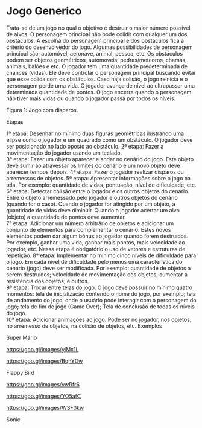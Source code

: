 # Jogo Generico

Trata-se de um jogo no qual o objetivo é destruir o maior número possível de alvos. O personagem principal não pode colidir com qualquer um dos obstáculos. A escolha do personagem principal e dos obstáculos fica a critério do desenvolvedor do jogo. Algumas possibilidades de personagem principal são: automóvel, aeronave, animal, pessoa, etc. Os obstáculos podem ser objetos geométricos, automóveis, pedras/meteoros, chamas, animais, balões e etc.
	O jogador tem uma quantidade predeterminada de chances (vidas). Ele deve controlar o personagem principal buscando evitar que esse colida com os obstáculos. Caso haja colisão, o jogo reinicia e o personagem perde uma vida. O jogador avança de nível ao ultrapassar uma determinada quantidade de pontos. O jogo encerra quando o personagem não tiver mais vidas ou quando o jogador passa por todos os níveis.



Figura 1: Jogo com disparos.

Etapas

1ª etapa: Desenhar no mínimo duas figuras geométricas ilustrando uma elipse como o jogador e um quadrado como um obstáculo. O jogador deve ser posicionado no lado oposto ao obstáculo. 
2ª etapa: Fazer a movimentação do jogador usando um teclado.  
3ª etapa: Fazer um objeto aparecer e andar no cenário do jogo. Este objeto deve sumir ao atravessar os limites do cenário e um novo objeto deve aparecer tempos depois. 
4ª etapa: Fazer o jogador realizar disparos ou arremessos de objetos.
5ª etapa: Apresentar informações sobre o jogo na tela. Por exemplo: quantidade de vidas, pontuação, nível de dificuldade, etc.  
6ª etapa: Detectar colisão entre o jogador e os outros objetos do cenário. Entre o objeto arremessado pelo jogador e outros objetos do cenário  (quando for o caso). Quando o jogador for atingido por um objeto, a quantidade de vidas deve diminuir. Quando o jogador acertar um alvo (objeto) a quantidade de pontos deve aumentar.   
7ª etapa: Adicionar um número arbitrário de objetos e adicionar um conjunto de elementos para complementar o cenário. Estes novos elementos podem dar algum bônus ao jogador quando forem destruídos. Por exemplo, ganhar uma vida, ganhar mais pontos, mais velocidade ao jogador, etc.  Nessa etapa é obrigatório o uso de vetores e estruturas de repetição.
8ª etapa: Implementar no mínimo cinco níveis de dificuldade para o jogo. Em cada nível de dificuldade pelo menos uma característica do cenário (jogo) deve ser modificada. Por exemplo: quantidade de objetos a serem destruídos; velocidade de movimentação dos objetos; aumentar a resistência dos objetos; e outros.  
9ª etapa: Trocar entre telas do jogo. O jogo deve possuir no mínimo quatro momentos: tela de inicialização contendo o nome do jogo, por exemplo; tela de andamento do jogo, onde o usuário pode interagir com o personagem do jogo;  tela de fim de jogo (Game Over); Tela de conclusão de todas os níveis do jogo.  
10ª etapa: Adicionar animações ao jogo. Pode ser no jogador, nos objetos, no arremesso de objetos, na colisão de objetos, etc. 
Exemplos

Super Mário

https://goo.gl/images/yiMx1L 

https://goo.gl/images/BqhYDw 



Flappy Bird

https://goo.gl/images/vwRfr6 



https://goo.gl/images/YO5afC 



https://goo.gl/images/WSF0kw 



Sonic




